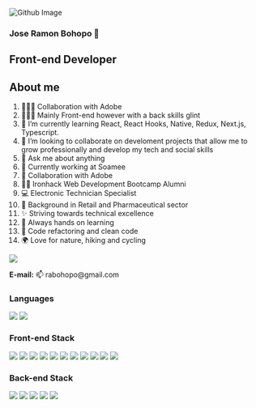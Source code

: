 ![Github Image ](https://user-images.githubusercontent.com/86661518/212065413-211513fe-ea08-40ab-b241-e7e0d5f08de9.jpeg)


### Jose Ramon Bohopo 👋
</hr>
<h2> Front-end Developer</h2>


<h2>About me</h2>
</hr>
<div display="flex" width="100%" justify-content="space-between">

<ol>
  <li>🧑🏾‍🚀 Collaboration with Adobe</li>
  <li>🧑🏾‍🚀 Mainly Front-end however with a back skills glint</li>
  <li>🌱 I’m currently learning React, React Hooks, Native, Redux, Next.js, Typescript.</li>
  <li>👯 I’m looking to collaborate on develoment projects that allow me to grow professionally and develop my tech and social skills</li>
  <li>💬 Ask me about anything</li>
  <li>🔭 Currently working at Soamee</li>
  <li>🔭 Collaboration with Adobe</li>
  <li>👩‍💻 Ironhack Web Development Bootcamp Alumni</li>
  <li>💻 Electronic Technician Specialist</li>
  <li>👔 Background in Retail and Pharmaceutical sector</li>
  <li>✨ Striving towards technical excellence</li>
  <li>🌱 Always hands on learning</li>
  <li>💖 Code refactoring and clean code</li>
  <li>🌍 Love for nature, hiking and cycling</li>
</ol>
  
  <a target="_blank" href="www.linkedin.com/in/jose-bohopo"><img src="https://img.shields.io/badge/LinkedIn-0077B5?style=for-the-badge&logo=linkedin&logoColor=white" /></a>
  <p><b>E-mail:</b> 📫 rabohopo@gmail.com</p>
</div>

<h3>Languages</h3>
</hr>

<img src="https://img.shields.io/badge/JavaScript-323330?style=for-the-badge&logo=javascript&logoColor=F7DF1E" /> <img src="https://img.shields.io/badge/TypeScript-007ACC?style=for-the-badge&logo=typescript&logoColor=white" /> 

<h3>Front-end Stack</h3>
</hr>

<img src="https://img.shields.io/badge/Node.js-339933?style=for-the-badge&logo=nodedotjs&logoColor=white" /> <img src="https://img.shields.io/badge/React-20232A?style=for-the-badge&logo=react&logoColor=61DAFB" /> <img src="https://img.shields.io/badge/next.js-000000?style=for-the-badge&logo=nextdotjs&logoColor=white" /> <img src="https://img.shields.io/badge/Jest-C21325?style=for-the-badge&logo=jest&logoColor=white" /> <img src="https://img.shields.io/badge/Material%20UI-007FFF?style=for-the-badge&logo=mui&logoColor=white" /> <img src="https://img.shields.io/badge/npm-CB3837?style=for-the-badge&logo=npm&logoColor=white" /> <img src="https://img.shields.io/badge/Postman-FF6C37?style=for-the-badge&logo=Postman&logoColor=white" /> <img src="https://img.shields.io/badge/React_Query-FF4154?style=for-the-badge&logo=React_Query&logoColor=white" /> <img src="https://img.shields.io/badge/styled--components-DB7093?style=for-the-badge&logo=styled-components&logoColor=white" /> <img src="https://img.shields.io/badge/Tailwind_CSS-38B2AC?style=for-the-badge&logo=tailwind-css&logoColor=white" /> <img src="https://img.shields.io/badge/Bootstrap-563D7C?style=for-the-badge&logo=bootstrap&logoColor=white" /> 

<h3>Back-end Stack</h3>
</hr>

<img src="https://img.shields.io/badge/Express.js-000000?style=for-the-badge&logo=express&logoColor=white" /> <img src="https://img.shields.io/badge/nestjs-E0234E?style=for-the-badge&logo=nestjs&logoColor=white" /> <img src="https://img.shields.io/badge/MongoDB-4EA94B?style=for-the-badge&logo=mongodb&logoColor=white" /> <img src="https://img.shields.io/badge/PostgreSQL-316192?style=for-the-badge&logo=postgresql&logoColor=white" /> 
 <img src="https://img.shields.io/badge/Prisma-3982CE?style=for-the-badge&logo=Prisma&logoColor=white" /> 


<!--**JoseBohopo/JoseBohopo** is a  _special_ ✨ repository because its `README.md` (this file) appears on your GitHub profile.-->
